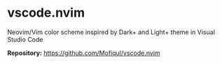 # vscode.nvim

Neovim/Vim color scheme inspired by Dark+ and Light+ theme in Visual Studio Code

**Repository:** <https://github.com/Mofiqul/vscode.nvim>

<!-- vim: set ft=markdown: -->